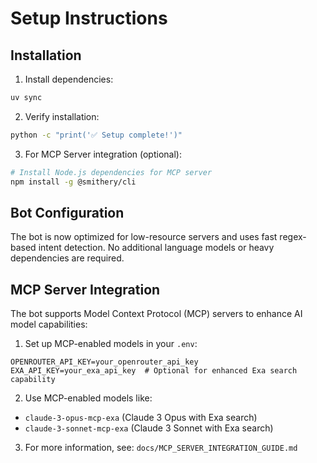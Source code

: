 # Setup Instructions

## Installation

1. Install dependencies:
```bash
uv sync
```

2. Verify installation:
```bash
python -c "print('✅ Setup complete!')"
```

3. For MCP Server integration (optional):
```bash
# Install Node.js dependencies for MCP server
npm install -g @smithery/cli
```

## Bot Configuration

The bot is now optimized for low-resource servers and uses fast regex-based intent detection.
No additional language models or heavy dependencies are required.

## MCP Server Integration

The bot supports Model Context Protocol (MCP) servers to enhance AI model capabilities:

1. Set up MCP-enabled models in your `.env`:
```
OPENROUTER_API_KEY=your_openrouter_api_key
EXA_API_KEY=your_exa_api_key  # Optional for enhanced Exa search capability
```

2. Use MCP-enabled models like:
- `claude-3-opus-mcp-exa` (Claude 3 Opus with Exa search)
- `claude-3-sonnet-mcp-exa` (Claude 3 Sonnet with Exa search)

3. For more information, see: `docs/MCP_SERVER_INTEGRATION_GUIDE.md`
